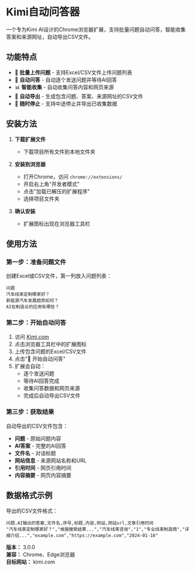 # Kimi自动问答器

一个专为Kimi AI设计的Chrome浏览器扩展，支持批量问题自动问答，智能收集答案和来源网址，自动导出CSV文件。

## 功能特点

- 📁 **批量上传问题** - 支持Excel/CSV文件上传问题列表
- 🤖 **自动问答** - 自动逐个发送问题并等待AI回答
- 📊 **智能收集** - 自动收集问答内容和网页来源
- 💾 **自动导出** - 生成包含问题、答案、来源网址的CSV文件
- 🛑 **随时停止** - 支持中途停止并导出已收集数据

## 安装方法

1. **下载扩展文件**
   - 下载项目所有文件到本地文件夹

2. **安装到浏览器**
   - 打开Chrome，访问 `chrome://extensions/`
   - 开启右上角"开发者模式"
   - 点击"加载已解压的扩展程序"
   - 选择项目文件夹

3. **确认安装**
   - 扩展图标出现在浏览器工具栏

## 使用方法

### 第一步：准备问题文件
创建Excel或CSV文件，第一列放入问题列表：
```
问题
汽车线束定制哪家好？
新能源汽车发展趋势如何？
AI在制造业的应用有哪些？
```

### 第二步：开始自动问答
1. 访问 [Kimi.com](https://www.kimi.com)
2. 点击浏览器工具栏中的扩展图标
3. 上传包含问题的Excel/CSV文件
4. 点击"🤖 开始自动问答"
5. 扩展会自动：
   - 逐个发送问题
   - 等待AI回答完成
   - 收集问答数据和网页来源
   - 完成后自动导出CSV文件

### 第三步：获取结果
自动导出的CSV文件包含：
- **问题** - 原始问题内容
- **AI答案** - 完整的AI回答
- **文件名** - 对话标题
- **网站信息** - 来源网站名称和URL
- **引用时间** - 网页引用时间
- **内容摘要** - 网页内容摘要

## 数据格式示例

导出的CSV文件格式：
```csv
问题,AI输出的答案,文件名,序号,标题,内容,网站,网站url,文章引用时间
"汽车线束定制哪家好？","根据搜索结果...","汽车线束咨询","1","专业线束制造商","详细介绍...","example.com","https://example.com","2024-01-16"
```

**版本：** 3.0.0  
**兼容：** Chrome、Edge浏览器  
**目标网站：** kimi.com